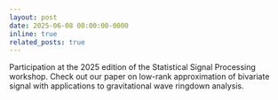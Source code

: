 ```yaml
---
layout: post
date: 2025-06-08 00:00:00-0000
inline: true
related_posts: true
---
```


Participation at the 2025 edition of the Statistical Signal Processing workshop. Check out our paper on low-rank approximation of bivariate signal with applications to gravitational wave ringdown analysis.
